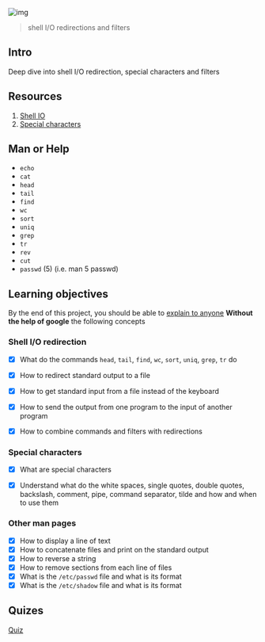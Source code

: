 ![img](https://assets.imaginablefutures.com/media/images/ALX_Logo.max-200x150.png)
  > shell I/O redirections and filters

## Intro
Deep dive into shell I/O redirection, special characters and filters

## Resources
1. [Shell IO ](http://linuxcommand.org/lc3_lts0070.php)
2. [Special characters](http://mywiki.wooledge.org/BashGuide/SpecialCharacters)

## Man or Help

* ```echo```
* ```cat```
* ```head```
* ```tail```
* ```find```
* ```wc```
* ```sort```
* ```uniq```
* ```grep```
* ```tr```
* ```rev```
* ```cut```
* ```passwd``` (5) (i.e. man 5 passwd)

## Learning objectives
By the end of this project, you should be able to [explain to anyone](https://fs.blog/feynman-learning-technique/?fbclid=IwAR2K5_BGPVo0QjJXkOIIqNsqcXK4lTskPWJvA0asKQIGtCPWaQBdKmj1Ztg) __Without the help of google__ the following concepts

### Shell I/O redirection

* [X] What do the commands ```head```, ```tail```, ```find```, ```wc```, ```sort```, ```uniq```, ```grep```, ```tr``` do
* [X] How to redirect standard output to a file
* [X] How to get standard input from a file instead of the keyboard
* [X] How to send the output from one program to the input of another program
* [X] How to combine commands and filters with redirections


### Special characters

* [X] What are special characters
* [X] Understand what do the white spaces, single quotes, double quotes, backslash, comment, pipe, command separator, tilde and how and when to use them


### Other man pages

* [X] How to display a line of text
* [X] How to concatenate files and print on the standard output
* [X] How to reverse a string
* [X] How to remove sections from each line of files
* [X] What is the ```/etc/passwd``` file and what is its format
* [X] What is the ```/etc/shadow``` file and what is its format

## Quizes
[Quiz](./quiz.md)